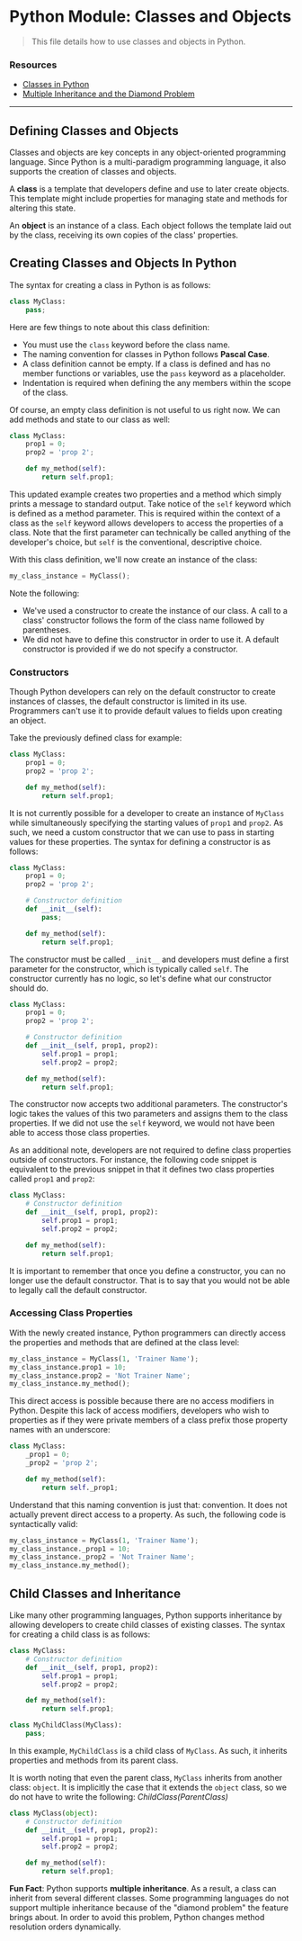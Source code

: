 # Python Module: Classes and Objects

> This file details how to use classes and objects in Python.

### Resources
* [Classes in Python](https://docs.python.org/3/tutorial/classes.html)
* [Multiple Inheritance and the Diamond Problem](https://en.wikipedia.org/wiki/Multiple_inheritance)

---

## Defining Classes and Objects

Classes and objects are key concepts in any object-oriented programming language. Since Python is a multi-paradigm programming language, it also supports the creation of classes and objects.

A **class** is a template that developers define and use to later create objects. This template might include properties for managing state and methods for altering this state.

An **object** is an instance of a class. Each object follows the template laid out by the class, receiving its own copies of the class' properties.

## Creating Classes and Objects In Python

The syntax for creating a class in Python is as follows:

```py
class MyClass:
    pass;
```

Here are few things to note about this class definition:

- You must use the `class` keyword before the class name.
- The naming convention for classes in Python follows **Pascal Case**.
- A class definition cannot be empty. If a class is defined and has no member functions or variables, use the `pass` keyword as a placeholder.
- Indentation is required when defining the any members within the scope of the class.

Of course, an empty class definition is not useful to us right now. We can add methods and state to our class as well:

```py
class MyClass:
    prop1 = 0;
    prop2 = 'prop 2';

    def my_method(self):
        return self.prop1;
```
This updated example creates two properties and a method which simply prints a message to standard output. Take notice of the `self` keyword which is defined as a method parameter. This is required within the context of a class as the `self` keyword allows developers to access the properties of a class. Note that the first parameter can technically be called anything of the developer's choice, but `self` is the conventional, descriptive choice.

With this class definition, we'll now create an instance of the class:

```py
my_class_instance = MyClass();
```

Note the following:

- We've used a constructor to create the instance of our class. A call to a class' constructor follows the form of the class name followed by parentheses.
- We did not have to define this constructor in order to use it. A default constructor is provided if we do not specify a constructor.

### Constructors

Though Python developers can rely on the default constructor to create instances of classes, the default constructor is limited in its use. Programmers can't use it to provide default values to fields upon creating an object.

Take the previously defined class for example:

```py
class MyClass:
    prop1 = 0;
    prop2 = 'prop 2';

    def my_method(self):
        return self.prop1;
```

It is not currently possible for a developer to create an instance of `MyClass` while simultaneously specifying the starting values of `prop1` and `prop2`. As such, we need a custom constructor that we can use to pass in starting values for these properties. The syntax for defining a constructor is as follows:

```py
class MyClass:
    prop1 = 0;
    prop2 = 'prop 2';

    # Constructor definition
    def __init__(self):
        pass;

    def my_method(self):
        return self.prop1;
```

The constructor must be called `__init__` and developers must define a first parameter for the constructor, which is typically called `self`. The constructor currently has no logic, so let's define what our constructor should do.

```py
class MyClass:
    prop1 = 0;
    prop2 = 'prop 2';

    # Constructor definition
    def __init__(self, prop1, prop2):
        self.prop1 = prop1;
        self.prop2 = prop2;

    def my_method(self):
        return self.prop1;
```

The constructor now accepts two additional parameters. The constructor's logic takes the values of this two parameters and assigns them to the class properties. If we did not use the `self` keyword, we would not have been able to access those class properties.

As an additional note, developers are not required to define class properties outside of constructors. For instance, the following code snippet is equivalent to the previous snippet in that it defines two class properties called `prop1` and `prop2`:

```py
class MyClass:
    # Constructor definition
    def __init__(self, prop1, prop2):
        self.prop1 = prop1;
        self.prop2 = prop2;

    def my_method(self):
        return self.prop1;
```

It is important to remember that once you define a constructor, you can no longer use the default constructor. That is to say that you would not be able to legally call the default constructor.

### Accessing Class Properties

With the newly created instance, Python programmers can directly access the properties and methods that are defined at the class level:

```py
my_class_instance = MyClass(1, 'Trainer Name');
my_class_instance.prop1 = 10;
my_class_instance.prop2 = 'Not Trainer Name';
my_class_instance.my_method();
```

This direct access is possible because there are no access modifiers in Python. Despite this lack of access modifiers, developers who wish to properties as if they were private members of a class prefix those property names with an underscore:

```py
class MyClass:
    _prop1 = 0;
    _prop2 = 'prop 2';

    def my_method(self):
        return self._prop1;
```

Understand that this naming convention is just that: convention. It does not actually prevent direct access to a property. As such, the following code is syntactically valid:

```py
my_class_instance = MyClass(1, 'Trainer Name');
my_class_instance._prop1 = 10;
my_class_instance._prop2 = 'Not Trainer Name';
my_class_instance.my_method();
```

## Child Classes and Inheritance

Like many other programming languages, Python supports inheritance by allowing developers to create child classes of existing classes. The syntax for creating a child class is as follows:

```py
class MyClass:
    # Constructor definition
    def __init__(self, prop1, prop2):
        self.prop1 = prop1;
        self.prop2 = prop2;

    def my_method(self):
        return self.prop1;

class MyChildClass(MyClass):
    pass;
```

In this example, `MyChildClass` is a child class of `MyClass`. As such, it inherits properties and methods from its parent class.

It is worth noting that even the parent class, `MyClass` inherits from another class: `object`. It is implicitly the case that it extends the `object` class, so we do not have to write the following: *ChildClass(ParentClass)*

```py
class MyClass(object):
    # Constructor definition
    def __init__(self, prop1, prop2):
        self.prop1 = prop1;
        self.prop2 = prop2;

    def my_method(self):
        return self.prop1;
```

**Fun Fact**: Python supports **multiple inheritance**. As a result, a class can inherit from several different classes. Some programming languages do not support multiple inheritance because of the "diamond problem" the feature brings about. In order to avoid this problem, Python changes method resolution orders dynamically.